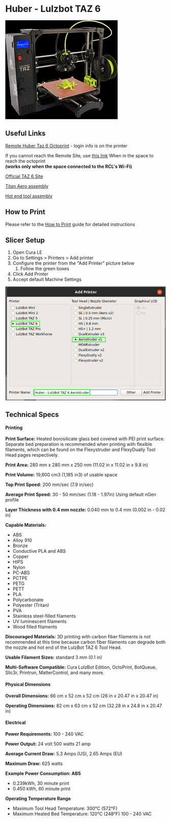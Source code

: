 # Huber - Lulzbot TAZ 6

![Huber Lulzbot TAZ 6](../.gitbook/assets/lulzbot-taz6.jpg)

## Useful Links

[Remote Huber Taz 6 Octoprint](https://3dprinter2.rivercitylabs.space) - login info is on the printer

If you cannot reach the Remote Site, use [this link](http://0.0.0.192/168.111.202) When in the space to reach the octoprint\
**(works only when the space connected to the RCL's Wi-Fi)**

[Official TAZ 6 Site](https://www.lulzbot.com/store/printers/lulzbot-taz-6)

[Titan Aero assembly](https://e3d-online.dozuki.com/Guide/Titan+Aero+Assembly/23?lang=en)

[Hot end tool assembly ](https://ohai.lulzbot.com/project/dual-extruder-v3/hot-end-tool-head-assembly/)



## How to Print

Please refer to the [How to Print](how-to-print.md) guide for detailed instructions

## Slicer Setup

1. Open Cura LE
2. Go to Settings > Printers > Add printer
3. Configure the printer from the "Add Printer" picture below
   1. Follow the green boxes
4. Click Add Printer
5. Accept default Machine Settings

![](<../.gitbook/assets/image (43).png>)

## Technical Specs

#### &#x20;Printing

**Print Surface:** Heated borosilicate glass bed covered with PEI print surface. Separate bed preparation is recommended when printing with flexible filaments, which can be found on the Flexystruder and FlexyDually Tool Head pages respectively.

**Print Area:** 280 mm x 280 mm x 250 mm (11.02 in x 11.02 in x 9.8 in)

**Print Volume:** 19,600 cm3 (1,185 in3) of usable space

**Top Print Speed:** 200 mm/sec (7.9 in/sec)

**Average Print Speed:** 30 - 50 mm/sec (1.18 - 1.97in) Using default nGen profile

**Layer Thickness with 0.4 mm nozzle:** 0.040 mm to 0.4 mm (0.002 in - 0.02 in)

**Capable Materials:**

* ABS
* Alloy 910
* Bronze
* Conductive PLA and ABS
* Copper
* HIPS
* Nylon
* PC-ABS
* PCTPE
* PETG
* PETT
* PLA
* Polycarbonate
* Polyester (Tritan)
* PVA
* Stainless steel-filled filaments
* UV luminescent filaments
* Wood filled filaments

**Discouraged Materials:** 3D printing with carbon fiber filaments is not recommended at this time because carbon fiber filaments can degrade both the nozzle and hot end of the LulzBot TAZ 6 Tool Head.

**Usable Filament Sizes:** standard 3 mm (0.1 in)

**Multi-Software Compatible:** Cura LulzBot Edition, OctoPrint, BotQueue, Slic3r, Printrun, MatterControl, and many more.

#### &#x20;Physical Dimensions

**Overall Dimensions:** 66 cm x 52 cm x 52 cm (26 in x 20.47 in x 20.47 in)

**Operating Dimensions:** 82 cm x 63 cm x 52 cm (32.28 in x 24.8 in x 20.47 in)

#### &#x20;Electrical

**Power Requirements:** 100 - 240 VAC

**Power Output:** 24 volt 500 watts 21 amp

**Average Current Draw:** 5.3 Amps (US), 2.65 Amps (EU)

**Maximum Draw:** 625 watts

**Example Power Consumption: ABS**

* 0.239kWh, 30 minute print
* 0.450 kWh, 60 minute print

**Operating Temperature Range**

* Maximum Tool Head Temperature: 300°C (572°F)
* Maximum Heated Bed Temperature: 120°C (248°F) 100 - 240 VAC
